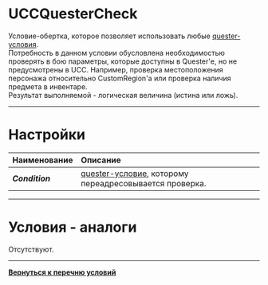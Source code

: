 # **UCCQuesterCheck**

Условие-обертка, которое позволяет использовать любые [quester-условия](http://www.neverwinter-bot.com/forums/viewtopic.php?f=150&t=7892&start=10#p43910).<br/>
Потребность в данном условии обусловлена необходимостью проверять в бою параметры, которые доступны в Quester'e, но не предусмотрены в UCC. Например, проверка местоположения персонажа относительно CustomRegion'a или проверка наличия предмета в инвентаре. <br/>
Результат выполняемой - логическая величина (истина или ложь).

---

# **Настройки**

| **Наименование** | **Описание** 
|:-----------------|:-------------
|<a name ="ref-Condition">***Condition***</a> | [quester-условие](http://www.neverwinter-bot.com/forums/viewtopic.php?f=150&t=7892&start=10#p43910), которому переадресовывается проверка.

---

# **Условия - аналоги**
Отсутствуют.

---

[**Вернуться к перечню условий**](../EntityTools-UccExtensions-RU.md#Условия)